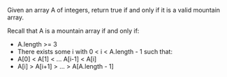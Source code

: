 Given an array A of integers, return true if and only if it is a valid mountain array.

Recall that A is a mountain array if and only if:

- A.length >= 3
- There exists some i with 0 < i < A.length - 1 such that:
- A[0] < A[1] < ... A[i-1] < A[i]
- A[i] > A[i+1] > ... > A[A.length - 1]
